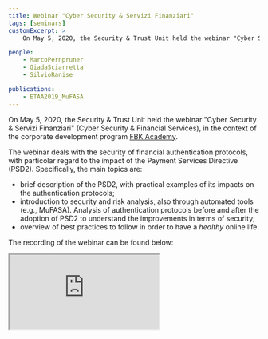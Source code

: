 ```yaml
---
title: Webinar "Cyber Security & Servizi Finanziari"
tags: [seminars]
customExcerpt: >
    On May 5, 2020, the Security & Trust Unit held the webinar "Cyber Security & Servizi Finanziari" (Cyber Security & Financial Services), in the context of the corporate development program FBK Academy. The webinar deals with the security of financial authentication protocols, with particolar regard to the impact of the Payment Services Directive (PSD2).

people:
    - MarcoPernpruner
    - GiadaSciarretta
    - SilvioRanise

publications:
    - ETAA2019_MuFASA
---
```


On May 5, 2020, the Security & Trust Unit held the webinar "Cyber Security & Servizi Finanziari" (Cyber Security & Financial Services), in the context of the corporate development program [FBK Academy](https://hr.fbk.eu/en/FBK-Academy-eng).

The webinar deals with the security of financial authentication protocols, with particolar regard to the impact of the Payment Services Directive (PSD2). Specifically, the main topics are:
- brief description of the PSD2, with practical examples of its impacts on the authentication protocols;
- introduction to security and risk analysis, also through automated tools (e.g., MuFASA). Analysis of authentication protocols before and after the adoption of PSD2 to understand the improvements in terms of security;
- overview of best practices to follow in order to have a *healthy* online life.

The recording of the webinar can be found below:

<div class="h_iframe">
    <iframe src="https://drive.google.com/file/d/1xSwDX0Kr77fwBHRTzPS7XOlSk2snSzzO/preview"></iframe>
</div>
<!--in the [event page](/events/webinar-cyber-security-servizi-finanziari-2020/).-->